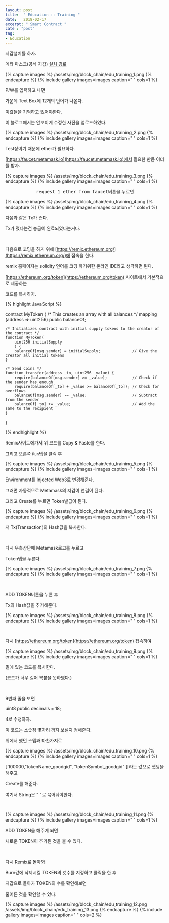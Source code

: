 ```yaml
---
layout: post
title:  " Education :: Training "
date:   2018-02-17
excerpt: " Smart Contract "
cate : "post"
tag:
- Education
---
```



지갑설치를 하자.

메타 마스크(공식 지갑) [설치 경로](https://chrome.google.com/webstore/detail/metamask/nkbihfbeogaeaoehlefnkodbefgpgknn)


{% capture images %}
	/assets/img/block_chain/edu_training_1.png
{% endcapture %}
{% include gallery images=images caption=" " cols=1 %}


P/W를 입력하고 나면 

가운데 Text Box에 12개의 단어가 나온다.

이값들을 기억하고 있어야한다. 

이 블로그에서는 안보이게 수정한 사진을 업로드하였다.

{% capture images %}
	/assets/img/block_chain/edu_training_2.png
{% endcapture %}
{% include gallery images=images caption=" " cols=1 %}

Test상이기 때문에 ether가 필요하다.

[https://faucet.metamask.io](https://faucet.metamask.io)에서 필요한 만큼 이더를 받자.

{% capture images %}
	/assets/img/block_chain/edu_training_3.png
{% endcapture %}
{% include gallery images=images caption=" " cols=1 %}


<center> <kbd>request 1 ether from faucet</kbd>버튼을 누르면 </center>

{% capture images %}
	/assets/img/block_chain/edu_training_4.png
{% endcapture %}
{% include gallery images=images caption=" " cols=1 %}

다음과 같은 Tx가 뜬다.

Tx가 떴다는건 송금이 완료되었다는거다.

<br>

다음으로 코딩을 하기 위해 [https://remix.ethereum.org/](https://remix.ethereum.org/)에 접속을 한다.

remix 홈페이지는 solidity 언어를 코딩 하기위한 온라인 IDE라고 생각하면 된다.

[https://ethereum.org/token](https://ethereum.org/token) 사이트에서 기본적으로 제공하는

코드를 복사하자. 


{% highlight JavaScript %}

contract MyToken {
    /* This creates an array with all balances */
    mapping (address => uint256) public balanceOf;

    /* Initializes contract with initial supply tokens to the creator of the contract */
    function MyToken(
        uint256 initialSupply
        ) {
        balanceOf[msg.sender] = initialSupply;              // Give the creator all initial tokens
    }

    /* Send coins */
    function transfer(address _to, uint256 _value) {
        require(balanceOf[msg.sender] >= _value);           // Check if the sender has enough
        require(balanceOf[_to] + _value >= balanceOf[_to]); // Check for overflows
        balanceOf[msg.sender] -= _value;                    // Subtract from the sender
        balanceOf[_to] += _value;                           // Add the same to the recipient
    }
}

{% endhighlight %}



Remix사이트에가서 위 코드를 Copy & Paste를 한다.

그리고 오른쪽 `Run`탭을 클릭 후 


{% capture images %}
	/assets/img/block_chain/edu_training_5.png
{% endcapture %}
{% include gallery images=images caption=" " cols=1 %}

Environment를 Injected Web3로 변경해준다.

그러면 자동적으로 Metamask의 지갑이 연결이 된다.

그리고 Create를 누르면 Token발급이 된다.


{% capture images %}
	/assets/img/block_chain/edu_training_6.png
{% endcapture %}
{% include gallery images=images caption=" " cols=1 %}

저 Tx(Transaction)의 Hash값을 복사한다.

<br>

다시 우측상단에 Metamask로고를 누르고

Token탭을 누른다.

{% capture images %}
	/assets/img/block_chain/edu_training_7.png
{% endcapture %}
{% include gallery images=images caption=" " cols=1 %}

<br>

ADD TOKEN버튼을 누른 후 

Tx의 Hash값을 추가해준다.

{% capture images %}
	/assets/img/block_chain/edu_training_8.png
{% endcapture %}
{% include gallery images=images caption=" " cols=1 %}


<br>

다시 [https://ethereum.org/token](https://ethereum.org/token) 접속하여

{% capture images %}
	/assets/img/block_chain/edu_training_9.png
{% endcapture %}
{% include gallery images=images caption=" " cols=1 %}

밑에 있는 코드를 복사한다.

(코드가 너무 길어 복붙을 못하였다.)

<br>

9번째 줄을 보면

uint8 public decimals = 18;

4로 수정하자.

이 코드는 소숫점 몇자리 까지 보낼지 정해준다.

위에서 했던 스텝과 마찬가지로 

{% capture images %}
	/assets/img/block_chain/edu_training_10.png
{% endcapture %}
{% include gallery images=images caption=" " cols=1 %}

[ 100000,"tokenName_goodgid", "tokenSymbol_goodgid" ] 라는 값으로 셋팅을 해주고

Create를 해준다.

여기서 String은 " "로 묶어줘야한다.

<br>

{% capture images %}
	/assets/img/block_chain/edu_training_11.png
{% endcapture %}
{% include gallery images=images caption=" " cols=1 %}

ADD TOKEN을 해주게 되면 

새로운 TOKEN이 추가된 것을 볼 수 있다.

<br>

다시 Remix로 돌아와

Burn값에 삭제시킬 TOKEN의 갯수를 지정하고 클릭을 한 후 

지갑으로 돌아가 TOKEN의 수를 확인해보면 

줄어든 것을 확인할 수 있다.

{% capture images %}
	/assets/img/block_chain/edu_training_12.png
	/assets/img/block_chain/edu_training_13.png
{% endcapture %}
{% include gallery images=images caption=" " cols=2 %}